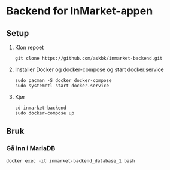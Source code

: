 # Backend for InMarket-appen
## Setup
1. Klon repoet
    ````
    git clone https://github.com/askbk/inmarket-backend.git
    ````
2. Installer Docker og docker-compose og start docker.service
    ````
    sudo pacman -S docker docker-compose
    sudo systemctl start docker.service
    ````
3. Kjør
    ````
    cd inmarket-backend
    sudo docker-compose up
    ````
## Bruk
### Gå inn i MariaDB
````
docker exec -it inmarket-backend_database_1 bash
````

